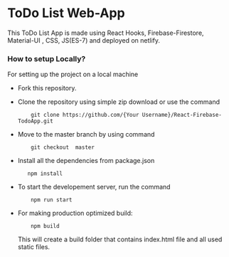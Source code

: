 # ToDo List Web-App

This ToDo List App is made using React Hooks, Firebase-Firestore, Material-UI , CSS, JS(ES-7) and deployed on netlify.


### How to setup Locally?

For setting up the project on a local machine

* Fork this repository.
* Clone the repository using simple zip download or use the command
    ```
        git clone https://github.com/{Your Username}/React-Firebase-TodoApp.git
    ```
* Move to the master branch by using command
    ```
        git checkout  master
    ```

* Install all the dependencies from package.json
    ```
       npm install
    ```

* To start the developement server, run the command
    ```
        npm run start
    ```



* For making production optimized build:
    ```
        npm build
    ```
    This will create a build folder that contains index.html file and all used static files.